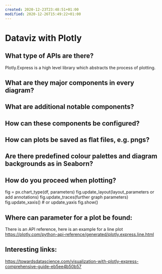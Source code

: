```yaml
---
created: 2020-12-23T23:48:51+01:00
modified: 2020-12-26T15:49:22+01:00
---
```


# Dataviz with Plotly

## What type of APIs are there?
Plotly.Express is a high level library which abstracts the process of plotting.

## What are they major components in every diagram?

## What are additional notable components?

## How can these components be configured?

## How can plots be saved as flat files, e.g. pngs? 

## Are there predefined colour palettes and diagram backgrounds as in Seaborn?

## How do you proceed when plotting?

fig = px.chart_type(df, parameters)
fig.update_layout(layout_parameters or add annotations)
fig.update_traces(further graph parameters)
fig.update_xaxis() # or update_yaxis
fig.show()

## Where can parameter for a plot be found:
There is an API reference, here is an example for a line plot https://plotly.com/python-api-reference/generated/plotly.express.line.html

## Interesting links: 
https://towardsdatascience.com/visualization-with-plotly-express-comprehensive-guide-eb5ee4b50b57